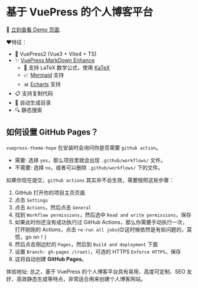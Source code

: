 # 基于 VuePress 的个人博客平台

🚀 [立刻查看 Demo 页面](https://summer.alexsun.top/).  
  
❤️特征：
- 🎉 VuePress2 (Vue3 + Vite4 + TS)
- ✨ [VuePress MarkDown Enhance](https://vuepress-theme-hope.github.io/v2/md-enhance/)
    - 📖 支持 LaTeX 数学公式，使用 [KaTeX](https://katex.org/)
    - 📈 [Mermaid](https://mermaid-js.github.io/mermaid/#/) 支持
    - 📊 [Echarts](https://echarts.apache.org/) 支持
- 📋 支持复制代码
- 📜 自动生成目录
- 🔍 静态搜索

## 如何设置 GitHub Pages？

`vuepress-theme-hope` 在安装时会询问你是否需要 `github action`。

+ 需要: 选择 `yes`，那么项目里就会出现 `.github/workflows/` 文件。
+ 不需要: 选择 `no`，或者可以删除 `.github/workflows/` 下的文件。

如果你现在提交，`github actions` 其实并不会生效，需要按照这些步骤：

1. GitHub 打开你的项目主页页面
2. 点击 `Settings`
3. 点击 `Actions`，然后点击 `General`
4. 找到 `Workflow permissions`，然后选中 `Read and write permissions`，保存
5. 如果此时你还没有成功执行过 GitHub Actions，那么你需要手动执行一次，打开刚刚的 Actions，点击 `re-run all jobs`(😊这时候依然是有些问题的，莫慌，go on！)
6. 然后点击侧边栏的 `Pages`，然后到 `Build and deployment` 下面
7. 设置 `Branch: gh-pages /(root)`，可选的 HTTPS `Enforce HTTPS`，保存
8. 这将自动创建 **GitHub Pages**。  
   
体验地址:
总之，基于 VuePress 的个人博客平台具有易用、高度可定制、SEO 友好、高效静态生成等特点，非常适合用来创建个人博客网站。
